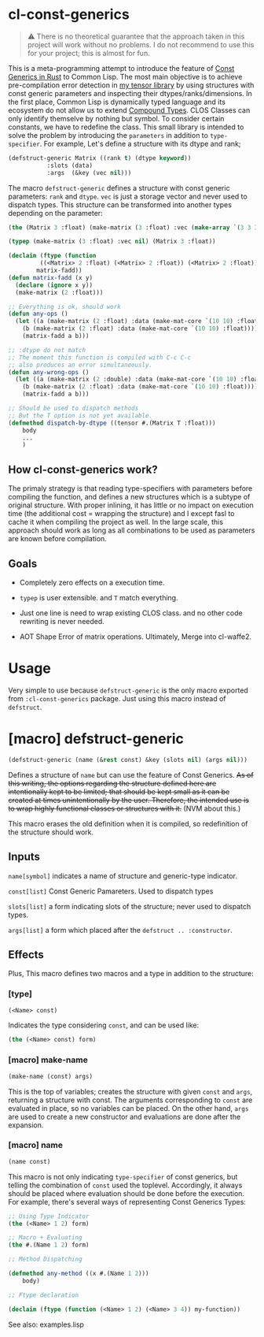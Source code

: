 
# cl-const-generics

> ⚠️ There is no theoretical guarantee that the approach taken in this project will work without no problems. I do not recommend to use this for your project; this is almost for fun.

This is a meta-programming attempt to introduce the feature of [Const Generics in Rust](https://practice.rs/generics-traits/const-generics.html) to Common Lisp. The most main objective is to achieve pre-compilation error detection in [my tensor library](https://github.com/hikettei/cl-waffe2) by using structures with const generic parameters and inspecting their dtypes/ranks/dimensions. In the first place, Common Lisp is dynamically typed language and its ecosystem do not allow us to extend [Compound Types](http://clhs.lisp.se/Body/01_ddfa.htm). CLOS Classes can only identify themselve by nothing but symbol. To consider certain constants, we have to redefine the class. This small library is intended to solve the problem by introducing the `parameters` in addition to `type-specifier`. For example, Let's define a structure with its dtype and rank;

```lisp
(defstruct-generic Matrix ((rank t) (dtype keyword))
		   :slots (data)
		   :args  (&key (vec nil)))
```

The macro `defstruct-generic` defines a structure with const generic parameters: `rank` and `dtype`. `vec` is just a storage vector and never used to dispatch types. This structure can be transformed into another types depending on the parameter:

```lisp
(the (Matrix 3 :float) (make-matrix (3 :float) :vec (make-array `(3 3 3))))

(typep (make-matrix (3 :float) :vec nil) (Matrix 3 :float))

(declaim (ftype (function
		 ((<Matrix> 2 :float) (<Matrix> 2 :float)) (<Matrix> 2 :float))
		matrix-fadd))
(defun matrix-fadd (x y)
  (declare (ignore x y))
  (make-matrix (2 :float)))

;; Everything is ok, should work
(defun any-ops ()
  (let ((a (make-matrix (2 :float) :data (make-mat-core `(10 10) :float)))
	(b (make-matrix (2 :float) :data (make-mat-core `(10 10) :float))))
    (matrix-fadd a b)))

;; :dtype do not match
;; The moment this function is compiled with C-c C-c
;; also produces an error simultaneously.
(defun any-wrong-ops ()
  (let ((a (make-matrix (2 :double) :data (make-mat-core `(10 10) :float)))
	(b (make-matrix (2 :float) :data (make-mat-core `(10 10) :float))))
    (matrix-fadd a b)))

;; Should be used to dispatch methods
;; But the T option is not yet available.
(defmethod dispatch-by-dtype ((tensor #.(Matrix T :float)))
    body
    ...
    )
```

## How cl-const-generics work?

The primaly strategy is that reading type-specifiers with parameters before compiling the function, and defines a new structures which is a subtype of original structure. With proper inlining, it has little or no impact on execution time (the additional cost = wrapping the structure) and I except fasl to cache it when compiling the project as well. In the large scale, this approach should work as long as all combinations to be used as parameters are known before compilation.

## Goals

- Completely zero effects on a execution time.

- `typep` is user extensible. and `T` match everything.

- Just one line is need to wrap existing CLOS class. and no other code rewriting is never needed.

- AOT Shape Error of matrix operations. Ultimately, Merge into cl-waffe2.

# Usage

Very simple to use because `defstruct-generic` is the only macro exported from `:cl-const-generics` package. Just using this macro instead of `defstruct`.

# [macro] defstruct-generic

```lisp
(defstruct-generic (name (&rest const) &key (slots nil) (args nil)))
```

Defines a structure of `name` but can use the feature of Const Generics. ~~As of this writing, the options regarding the structure defined here are intentionally kept to be limited; that should be kept small as it can be created at times unintentionally by the user. Therefore, the intended use is to wrap highly functional classes or structures with it.~~ (NVM about this.)

This macro erases the old definition when it is compiled, so redefinition of the structure should work.

## Inputs

`name[symbol]` indicates a name of structure and generic-type indicator.

`const[list]` Const Generic Pamareters. Used to dispatch types

`slots[list]` a form indicating slots of the structure; never used to dispatch types.

`args[list]`  a form which placed after the `defstruct .. :constructor`.

## Effects

Plus, This macro defines two macros and a type in addition to the structure:

### [type] <name>

```lisp
(<Name> const)
```

Indicates the type considering `const`, and can be used like:

```lisp
(the (<Name> const) form)
```

### [macro] make-name

```lisp
(make-name (const) args)
```

This is the top of variables; creates the structure with given `const` and `args`, returning a structure with const. The arguments corresponding to `const` are evaluated in place, so no variables can be placed. On the other hand, `args` are used to create a new constructor and evaluations are done after the expansion.

### [macro] name

```lisp
(name const)
```

This macro is not only indicating `type-specifier` of const generics, but telling the combination of `const` used the toplevel. Accordingly, it always should be placed where evaluation should be done before the execution. For example, there's several ways of representing Const Generics Types:

```lisp
;; Using Type Indicator
(the (<Name> 1 2) form)

;; Macro + Evaluating
(the #.(Name 1 2) form)

;; Method Dispatching

(defmethod any-method ((x #.(Name 1 2)))
    body)

;; Ftype declaration

(declaim (ftype (function (<Name> 1 2) (<Name> 3 4)) my-function))
```

See also: examples.lisp


